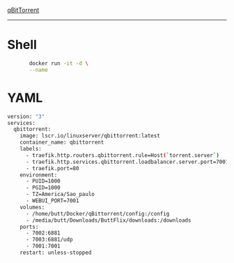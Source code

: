 
[qBitTorrent](https://www.duckdns.org/)
		
----

# Shell				
```bash	
	   docker run -it -d \
	   --name 					
```							
# YAML							
```bash							
version: "3"
services:
  qbittorrent:
    image: lscr.io/linuxserver/qbittorrent:latest
    container_name: qbittorrent
    labels:
      - traefik.http.routers.qbittorrent.rule=Host(`torrent.server`)
      - traefik.http.services.qbittorrent.loadbalancer.server.port=7001
      - traefik.port=80
    environment:
      - PUID=1000
      - PGID=1000
      - TZ=America/Sao_paulo
      - WEBUI_PORT=7001
    volumes:
      - /home/butt/Docker/qBittorrent/config:/config
      - /media/butt/Downloads/ButtFlix/downloads:/downloads
    ports:
      - 7002:6881
      - 7003:6881/udp
      - 7001:7001
    restart: unless-stopped				
```							
						
